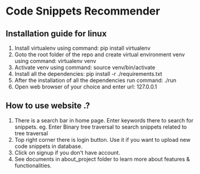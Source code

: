 # Code Snippets Recommender

## Installation guide for linux
1. Install virtualenv using command: pip install virtualenv
2. Goto the root folder of the repo and create virtual environment venv using command: virtualenv venv
3. Activate venv using command: source venv/bin/activate 
4. Install all the dependencies: pip install -r ./requirements.txt 
5. After the installation of all the dependencies run command: ./run
6. Open web browser of your choice and enter url: 127.0.0.1

## How to use website .?
1. There is a search bar in home page. Enter keywords there to search for snippets.
eg. Enter Binary tree traversal to search snippets related to tree traversal
2. Top right corner there is login button. Use it if you want to upload new code snippets in database.
3. Click on signup if you don't have account.
4. See documents in about_project folder to learn more about features & functionalities.